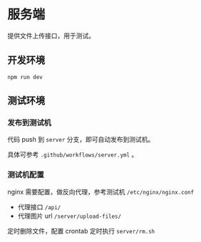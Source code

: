 # 服务端

提供文件上传接口，用于测试。

## 开发环境

`npm run dev`

## 测试环境

### 发布到测试机

代码 push 到 `server` 分支，即可自动发布到测试机。

具体可参考 `.github/workflows/server.yml` 。

### 测试机配置

nginx 需要配置，做反向代理，参考测试机 `/etc/nginx/nginx.conf`
- 代理接口 `/api/`
- 代理图片 url `/server/upload-files/`

定时删除文件，配置 crontab 定时执行 `server/rm.sh`
